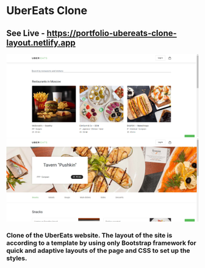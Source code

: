 # UberEats Clone
## See Live - https://portfolio-ubereats-clone-layout.netlify.app

![App Screenshot](/img/screenshot1.PNG)
![App Screenshot](/img/screenshot2.PNG)

### Clone of the UberEats website. The layout of the site is according to a template by using only Bootstrap framework for quick and adaptive layouts of the page and CSS to set up the styles.
